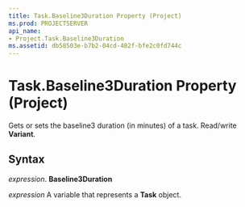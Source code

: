 ```yaml
---
title: Task.Baseline3Duration Property (Project)
ms.prod: PROJECTSERVER
api_name:
- Project.Task.Baseline3Duration
ms.assetid: db58503e-b7b2-04cd-482f-bfe2c0fd744c
---
```



# Task.Baseline3Duration Property (Project)

Gets or sets the baseline3 duration (in minutes) of a task. Read/write  **Variant**.


## Syntax

 _expression_. **Baseline3Duration**

 _expression_ A variable that represents a **Task** object.


